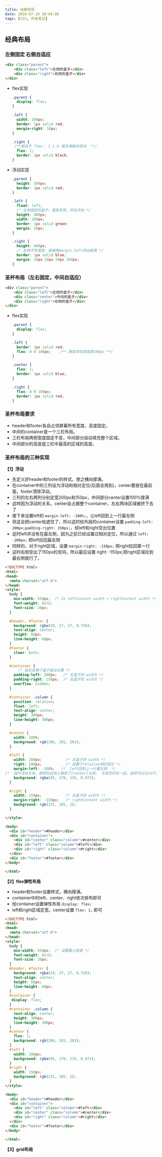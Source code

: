 ```yaml
---
title: 经典布局
date: 2020-07-10 20:04:00
tags: [CSS, 开发笔记]
---
```




## 经典布局

###  左侧固定 右侧自适应

```html
<div class="parent">
    <div class="left">左侧的盒子</div>
    <div class="right">右侧的盒子</div>
</div>
```

- flex实现

  ```css
  .parent {
    display: flex;
  }
  
  .left {
    width: 200px;
    border: 1px solid red;
    margin-right: 10px;
  }
  
  .right {
   /**相当于 flex： 1 1 0 填充满剩余空间  **/
    flex: 1; 
    border: 1px solid black;
  }
  ```

- 浮动实现

  ```css
  .parent {
    height: 500px;
    border: 1px solid red;
  }
  
  .left {
    float: left; 
    /* 左侧固定的盒子，宽高写死，并且浮动 */
    height: 460px;
    width: 200px;
    border: 1px solid green;
    margin: 20px;
  }
  
  .right {
    height: 460px; 
    /* 右侧不写宽度，直接用margin-left挤出距离 */
    border: 1px solid blue;
    margin: 20px 20px 20px 260px;
  }
  ```


### 圣杯布局（左右固定，中间自适应）

```html
<div class="parent">
    <div class="left">左侧的盒子</div>
    <div class="center">中间的盒子</div>
    <div class="right">右侧的盒子</div>
</div>
```

- flex实现

  ```css
  .parent {
    display: flex;
  }
  
  .left {
    border: 1px solid red;
    flex: 0 0 100px;    /** 限定项目宽度是100px **/
  }
  
  .center {
    flex: 1;
    border: 1px solid blue;
  }
  
  .right {
    flex: 0 0 100px;
    border: 1px solid red;
  }
  ```

### 圣杯布局要求

- header和footer各自占领屏幕所有宽度，高度固定。
- 中间的container是一个三栏布局。
- 三栏布局两侧宽度固定不变，中间部分自动填充整个区域。
- 中间部分的高度是三栏中最高的区域的高度。

### 圣杯布局的三种实现

**【1】浮动**

- 先定义好header和footer的样式，使之横向撑满。
- 在container中的三列设为浮动和相对定位(后面会用到)，center要放在最前面，footer清除浮动。
- 三列的左右两列分别定宽200px和150px，中间部分center设置100%撑满
- 这样因为浮动的关系，center会占据整个container，左右两块区域被挤下去了
- 接下来设置left的 `margin-left: -100%;`，让left回到上一行最左侧
- 但这会把center给遮住了，所以这时给外层的container设置 `padding-left: 200px;padding-right: 150px;`，给left和right空出位置
- 这时left并没有在最左侧，因为之前已经设置过相对定位，所以通过 `left: -200px;` 把left拉回最左侧
- 同样的，对于right区域，设置 `margin-right: -150px;` 把right拉回第一行
- 这时右侧空出了150px的空间，所以最后设置 right: -150px;把right区域拉到最右侧就行了。

```html
<!DOCTYPE html>
<html>
<head>
  <meta charset="utf-8">
</head>
<style>
  body {
    min-width: 550px;  /* 2x leftContent width + rightContent width */
    font-weight: bold;
    font-size: 20px;
  }

  #header, #footer {
    background: rgba(29, 27, 27, 0.726);
    text-align: center;
    height: 60px;
    line-height: 60px;
  }
  #footer {
    clear: both;
  }

  #container {
      /* 给左右两个盒子留出位置 */
    padding-left: 200px;   /* 左盒子的 width */
    padding-right: 150px;  /* 右盒子的 width */
    overflow: hidden;
  }

  #container .column {
    position: relative;
    float: left;
    text-align: center;
    height: 300px;
    line-height: 300px;
  }

  #center {
    width: 100%;
    background: rgb(206, 201, 201);
  }

  #left {
    width: 200px;           /* 左盒子的 width */
    right: 200px;           /* 设置了relative相对定位 */
    margin-left: -100%;   /*  left回到上一行最左侧  */
/*  因为浮动关系，就把左边块上移到了[center]左侧， 与其交织在一起，这样可以让left回到上一行最左侧 */
    background: rgba(95, 179, 235, 0.972);
  }

  #right {
    width: 150px;           /* 右盒子的 width */
    margin-right: -150px;   /* rightContent width */
    background: rgb(231, 105, 2);
  }

</style>

<body>
  <div id="header">#header</div>
  <div id="container">
    <div id="center" class="column">#center</div>
    <div id="left" class="column">#left</div>
    <div id="right" class="column">#right</div>
  </div>
  <div id="footer">#footer</div>
</body>

</html>
```



**【2】flex弹性布局**

- header和footer设置样式，横向撑满。
- container中的left、center、right依次排布即可
- 给container设置弹性布局 `display: flex;`
- left和right区域定宽，center设置 `flex: 1;` 即可

```html
<!DOCTYPE html>
<html>
<head>
  <meta charset="utf-8">
</head>
<style>
  body {
    min-width: 550px;  /* 设置最小宽度 */
    font-weight: bold;
    font-size: 20px;
  }
  #header, #footer {
    background: rgba(29, 27, 27, 0.726);
    text-align: center;
    height: 60px;
    line-height: 60px;
  }
  #container {
   display: flex;
  }
  #container .column {
    text-align: center;
    height: 300px;
    line-height: 300px;
  }
  #center {
    flex: 1;
    background: rgb(206, 201, 201);
  }
  #left {
    width: 200px;        
    background: rgba(95, 179, 235, 0.972);
  }
  #right {
    width: 150px;           
    background: rgb(231, 105, 2);
  }
</style>

<body>
  <div id="header">#header</div>
  <div id="container">
    <div id="left" class="column">#left</div>
    <div id="center" class="column">#center</div>
    <div id="right" class="column">#right</div>
  </div>
  <div id="footer">#footer</div>
</body>

</html>
```

**【3】grid布局**


